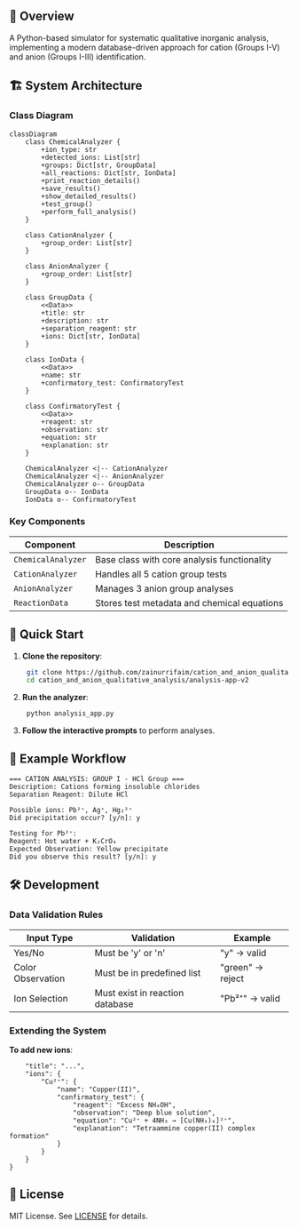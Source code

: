 ## 📌 Overview
A Python-based simulator for systematic qualitative inorganic analysis, implementing a modern database-driven approach for cation (Groups I-V) and anion (Groups I-III) identification.

## 🏗️ System Architecture

### Class Diagram
```mermaid
classDiagram
    class ChemicalAnalyzer {
        +ion_type: str
        +detected_ions: List[str]
        +groups: Dict[str, GroupData]
        +all_reactions: Dict[str, IonData]
        +print_reaction_details()
        +save_results()
        +show_detailed_results()
        +test_group()
        +perform_full_analysis()
    }

    class CationAnalyzer {
        +group_order: List[str]
    }

    class AnionAnalyzer {
        +group_order: List[str]
    }

    class GroupData {
        <<Data>>
        +title: str
        +description: str
        +separation_reagent: str
        +ions: Dict[str, IonData]
    }

    class IonData {
        <<Data>>
        +name: str
        +confirmatory_test: ConfirmatoryTest
    }

    class ConfirmatoryTest {
        <<Data>>
        +reagent: str
        +observation: str
        +equation: str
        +explanation: str
    }

    ChemicalAnalyzer <|-- CationAnalyzer
    ChemicalAnalyzer <|-- AnionAnalyzer
    ChemicalAnalyzer o-- GroupData
    GroupData o-- IonData
    IonData o-- ConfirmatoryTest
```

### Key Components
| Component           | Description                                |
|---------------------|--------------------------------------------|
| `ChemicalAnalyzer`  | Base class with core analysis functionality|
| `CationAnalyzer`    | Handles all 5 cation group tests           |
| `AnionAnalyzer`     | Manages 3 anion group analyses             |
| `ReactionData`      | Stores test metadata and chemical equations|

## 🚀 Quick Start
1. **Clone the repository**:
   ```bash
    git clone https://github.com/zainurrifaim/cation_and_anion_qualitative_analysis.git
    cd cation_and_anion_qualitative_analysis/analysis-app-v2
   ```

2. **Run the analyzer**:
   ```bash
    python analysis_app.py
   ```

3. **Follow the interactive prompts** to perform analyses.

## 🧪 Example Workflow
```text
=== CATION ANALYSIS: GROUP I - HCl Group ===
Description: Cations forming insoluble chlorides
Separation Reagent: Dilute HCl

Possible ions: Pb²⁺, Ag⁺, Hg₂²⁺
Did precipitation occur? [y/n]: y

Testing for Pb²⁺:
Reagent: Hot water + K₂CrO₄
Expected Observation: Yellow precipitate
Did you observe this result? [y/n]: y
```

## 🛠️ Development

### Data Validation Rules
| Input Type       | Validation                      | Example          |
|------------------|---------------------------------|------------------|
| Yes/No           | Must be 'y' or 'n'              | "y" → valid      |
| Color Observation| Must be in predefined list      | "green" → reject |
| Ion Selection    | Must exist in reaction database | "Pb²⁺" → valid   |

### Extending the System
**To add new ions**:
```"Group II": {
    "title": "...",
    "ions": {
        "Cu²⁺": {
            "name": "Copper(II)",
            "confirmatory_test": {
                "reagent": "Excess NH₄OH",
                "observation": "Deep blue solution",
                "equation": "Cu²⁺ + 4NH₃ → [Cu(NH₃)₄]²⁺",
                "explanation": "Tetraammine copper(II) complex formation"
            }
        }
    }
}
```

## 📜 License
MIT License. See [LICENSE](LICENSE) for details.
```
